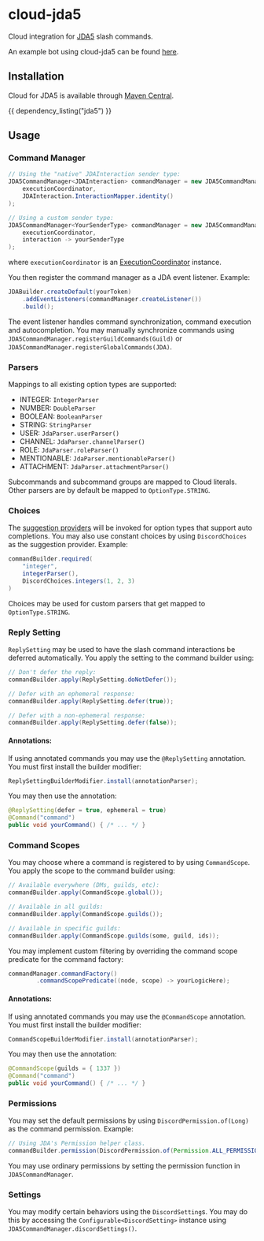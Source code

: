 # cloud-jda5

Cloud integration for [JDA5](https://github.com/discord-jda/JDA) slash commands.

An example bot using cloud-jda5 can be found [here](https://github.com/Incendo/cloud-discord/tree/master/examples/example-jda5).

## Installation

Cloud for JDA5 is available through [Maven Central](https://central.sonatype.com/artifact/org.incendo/cloud-jda5).

{{ dependency_listing("jda5") }}

## Usage

### Command Manager

```java
// Using the "native" JDAInteraction sender type:
JDA5CommandManager<JDAInteraction> commandManager = new JDA5CommandManager<>(
    executionCoordinator,
    JDAInteraction.InteractionMapper.identity()
);

// Using a custom sender type:
JDA5CommandManager<YourSenderType> commandManager = new JDA5CommandManager<>(
    executionCoordinator,
    interaction -> yourSenderType
);
```

where `executionCoordinator` is an
[ExecutionCoordinator](../core/index.md#execution-coordinators) instance.

You then register the command manager as a JDA event listener. Example:

```java
JDABuilder.createDefault(yourToken)
    .addEventListeners(commandManager.createListener())
    .build();
```

The event listener handles command synchronization, command execution and
autocompletion. You may manually synchronize commands using
`JDA5CommandManager.registerGuildCommands(Guild)` or
`JDA5CommandManager.registerGlobalCommands(JDA)`.

### Parsers

Mappings to all existing option types are supported:

- INTEGER: `IntegerParser`
- NUMBER: `DoubleParser`
- BOOLEAN: `BooleanParser`
- STRING: `StringParser`
- USER: `JdaParser.userParser()`
- CHANNEL: `JdaParser.channelParser()`
- ROLE: `JdaParser.roleParser()`
- MENTIONABLE: `JdaParser.mentionableParser()`
- ATTACHMENT: `JdaParser.attachmentParser()`

Subcommands and subcommand groups are mapped to Cloud literals.
Other parsers are by default be mapped to `OptionType.STRING`.

### Choices

The [suggestion providers](../core/index.md#suggestions) will be invoked for option types that support
auto completions.
You may also use constant choices by using `DiscordChoices` as the suggestion provider. Example:

```java
commandBuilder.required(
    "integer",
    integerParser(),
    DiscordChoices.integers(1, 2, 3)
)
```

Choices may be used for custom parsers that get mapped to `OptionType.STRING`.

### Reply Setting

`ReplySetting` may be used to have the slash command interactions be deferred automatically.
You apply the setting to the command builder using:

```java
// Don't defer the reply:
commandBuilder.apply(ReplySetting.doNotDefer());

// Defer with an ephemeral response:
commandBuilder.apply(ReplySetting.defer(true));

// Defer with a non-ephemeral response:
commandBuilder.apply(ReplySetting.defer(false));
```

#### Annotations:

If using annotated commands you may use the `@ReplySetting` annotation. You must first install
the builder modifier:

```java
ReplySettingBuilderModifier.install(annotationParser);
```

You may then use the annotation:

```java
@ReplySetting(defer = true, ephemeral = true)
@Command("command")
public void yourCommand() { /* ... */ }
```

### Command Scopes

You may choose where a command is registered to by using `CommandScope`. You apply the scope to the command builder using:

```java
// Available everywhere (DMs, guilds, etc):
commandBuilder.apply(CommandScope.global());

// Available in all guilds:
commandBuilder.apply(CommandScope.guilds());

// Available in specific guilds:
commandBuilder.apply(CommandScope.guilds(some, guild, ids));
```

You may implement custom filtering by overriding the command scope predicate for the command factory:

```java
commandManager.commandFactory()
        .commandScopePredicate((node, scope) -> yourLogicHere);
```

#### Annotations:

If using annotated commands you may use the `@CommandScope` annotation. You must first install the builder modifier:

```java
CommandScopeBuilderModifier.install(annotationParser);
```

You may then use the annotation:

```java
@CommandScope(guilds = { 1337 })
@Command("command")
public void yourCommand() { /* ... */ }
```

### Permissions

You may set the default permissions by using `DiscordPermission.of(Long)` as the command permission. Example:

```java
// Using JDA's Permission helper class.
commandBuilder.permission(DiscordPermission.of(Permission.ALL_PERMISSION))
```

You may use ordinary permissions by setting the permission function in `JDA5CommandManager`.

### Settings

You may modify certain behaviors using the `DiscordSetting`s. You may do this by
accessing the `Configurable<DiscordSetting>` instance using `JDA5CommandManager.discordSettings()`.
